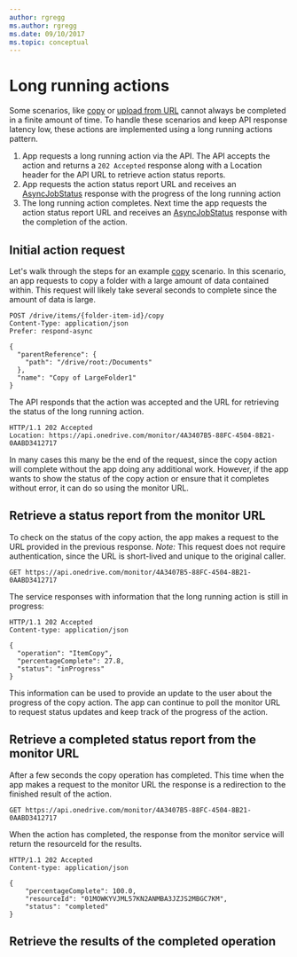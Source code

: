 ```yaml
---
author: rgregg
ms.author: rgregg
ms.date: 09/10/2017
ms.topic: conceptual
---
```

# Long running actions

Some scenarios, like [copy](../api/driveitem_copy.md) or [upload from URL](../api/driveitem_upload_url.md) cannot always be completed in a finite amount of time.
To handle these scenarios and keep API response latency low, these actions are implemented using a long running actions pattern.

1. App requests a long running action via the API. The API accepts the action and returns a `202 Accepted` response along with a Location header for the API URL to retrieve action status reports.
2. App requests the action status report URL and receives an [AsyncJobStatus](../resources/asyncJobStatus.md) response with the progress of the long running action
3. The long running action completes. Next time the app requests the action status report URL and receives an [AsyncJobStatus](../resources/asyncJobStatus.md) response with the completion of the action.

## Initial action request

Let's walk through the steps for an example [copy](../api/driveitem_copy.md) scenario.
In this scenario, an app requests to copy a folder with a large amount of data contained within.
This request will likely take several seconds to complete since the amount of data is large.

<!-- { "blockType": "request", "name": "lro-copy-item-example", "scopes": "files.readwrite" } -->

```http
POST /drive/items/{folder-item-id}/copy
Content-Type: application/json
Prefer: respond-async

{
  "parentReference": {
    "path": "/drive/root:/Documents"
  },
  "name": "Copy of LargeFolder1"
}
```

The API responds that the action was accepted and the URL for retrieving the status of the long running action.

<!-- { "blockType": "response" } -->

```http
HTTP/1.1 202 Accepted
Location: https://api.onedrive.com/monitor/4A3407B5-88FC-4504-8B21-0AABD3412717
```

In many cases this many be the end of the request, since the copy action will complete without the app doing any additional work.
However, if the app wants to show the status of the copy action or ensure that it completes without error, it can do so using the monitor URL.

## Retrieve a status report from the monitor URL

To check on the status of the copy action, the app makes a request to the URL provided in the previous response.
*Note:* This request does not require authentication, since the URL is short-lived and unique to the original caller. 

<!-- { "blockType": "request", "name": "lro-check-status", "scopes": "files.readwrite" } -->
```http
GET https://api.onedrive.com/monitor/4A3407B5-88FC-4504-8B21-0AABD3412717
```

The service responses with information that the long running action is still in progress:

<!-- { "blockType": "response", "@odata.type": "microsoft.graph.asyncJobStatus" } -->
```http
HTTP/1.1 202 Accepted
Content-type: application/json

{
  "operation": "ItemCopy",
  "percentageComplete": 27.8,
  "status": "inProgress"
}
```

This information can be used to provide an update to the user about the progress of the copy action.
The app can continue to poll the monitor URL to request status updates and keep track of the progress of the action.

## Retrieve a completed status report from the monitor URL

After a few seconds the copy operation has completed.
This time when the app makes a request to the monitor URL the response is a redirection to the finished result of the action.

<!-- { "blockType": "request", "name": "lro-check-status-complete", "scopes": "files.readwrite" } -->

```http
GET https://api.onedrive.com/monitor/4A3407B5-88FC-4504-8B21-0AABD3412717
```

When the action has completed, the response from the monitor service will return the resourceId for the results.

<!-- { "blockType": "response", "@odata.type": "microsoft.graph.asyncJobStatus" } -->

```http
HTTP/1.1 202 Accepted
Content-type: application/json

{
    "percentageComplete": 100.0,
    "resourceId": "01MOWKYVJML57KN2ANMBA3JZJS2MBGC7KM",
    "status": "completed"
}
```


## Retrieve the results of the completed operation




<!-- {
  "type": "#page.annotation",
  "description": "Monitor the progress of long-running actions in the API.",
  "keywords": "monitor,long,running,operation,action",
  "section": "documentation",
  "tocPath": "Concepts/Long running actions"
} -->

